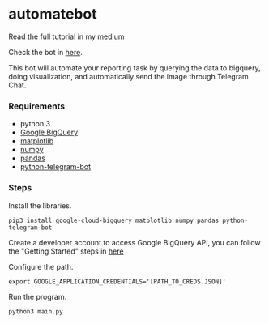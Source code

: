 # automatebot

Read the full tutorial in my [medium](https://medium.freecodecamp.org/@dzakyputra)

Check the bot in [here](http://telegram.me/automatereportbot).

This bot will automate your reporting task by querying the data to bigquery, doing visualization, and automatically send the image through Telegram Chat.

### Requirements
- python 3
- [Google BigQuery](https://github.com/googleapis/google-cloud-python)
- [matplotlib](https://matplotlib.org/)
- [numpy](http://www.numpy.org/)
- [pandas](https://pandas.pydata.org/)
- [python-telegram-bot](https://github.com/python-telegram-bot/python-telegram-bot)

### Steps
Install the libraries.
```
pip3 install google-cloud-bigquery matplotlib numpy pandas python-telegram-bot
```

Create a developer account to access Google BigQuery API, you can follow the "Getting Started" steps in [here](https://medium.freecodecamp.org/@dzakyputra)

Configure the path.
```
export GOOGLE_APPLICATION_CREDENTIALS='[PATH_TO_CREDS.JSON]'
```

Run the program.
```
python3 main.py
```
